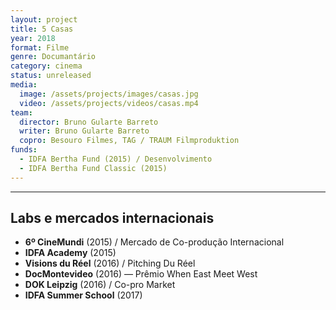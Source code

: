 ```yaml
---
layout: project
title: 5 Casas
year: 2018
format: Filme
genre: Documantário
category: cinema
status: unreleased
media:
  image: /assets/projects/images/casas.jpg
  video: /assets/projects/videos/casas.mp4
team:
  director: Bruno Gularte Barreto
  writer: Bruno Gularte Barreto
  copro: Besouro Filmes, TAG / TRAUM Filmproduktion
funds:
  - IDFA Bertha Fund (2015) / Desenvolvimento
  - IDFA Bertha Fund Classic (2015)
---
```


---
## Labs e mercados internacionais
* **6º CineMundi** (2015) / Mercado de Co-produção Internacional
* **IDFA Academy** (2015)
* **Visions du Réel** (2016) / Pitching Du Réel
* **DocMontevideo** (2016) — Prêmio When East Meet West
* **DOK Leipzig** (2016) / Co-pro Market
* **IDFA Summer School** (2017)
